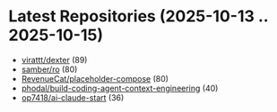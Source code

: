# Latest Repositories (2025-10-13 .. 2025-10-15)

- [virattt/dexter](https://github.com/virattt/dexter) (89)
- [samber/ro](https://github.com/samber/ro) (80)
- [RevenueCat/placeholder-compose](https://github.com/RevenueCat/placeholder-compose) (80)
- [phodal/build-coding-agent-context-engineering](https://github.com/phodal/build-coding-agent-context-engineering) (40)
- [op7418/ai-claude-start](https://github.com/op7418/ai-claude-start) (36)
